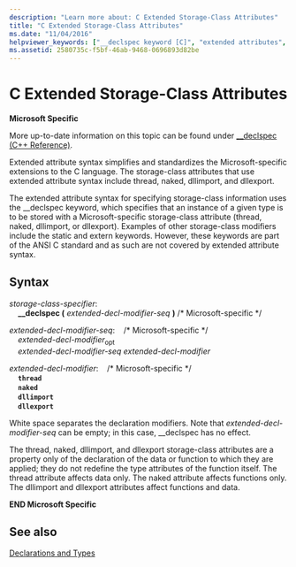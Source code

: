 ```yaml
---
description: "Learn more about: C Extended Storage-Class Attributes"
title: "C Extended Storage-Class Attributes"
ms.date: "11/04/2016"
helpviewer_keywords: ["__declspec keyword [C]", "extended attributes", "extended storage-class attributes", "storage class specifiers, C storage classes"]
ms.assetid: 2580735c-f5bf-46ab-9468-0696893d82be
---
```

# C Extended Storage-Class Attributes

**Microsoft Specific**

More up-to-date information on this topic can be found under [__declspec (C++ Reference)](../cpp/declspec.md).

Extended attribute syntax simplifies and standardizes the Microsoft-specific extensions to the C language. The storage-class attributes that use extended attribute syntax include thread, naked, dllimport, and dllexport.

The extended attribute syntax for specifying storage-class information uses the __declspec keyword, which specifies that an instance of a given type is to be stored with a Microsoft-specific storage-class attribute (thread, naked, dllimport, or dllexport). Examples of other storage-class modifiers include the static and extern keywords. However, these keywords are part of the ANSI C standard and as such are not covered by extended attribute syntax.

## Syntax

*storage-class-specifier*:<br/>
&nbsp;&nbsp;&nbsp;&nbsp;**__declspec (** *extended-decl-modifier-seq* **)** /\* Microsoft-specific \*/

*extended-decl-modifier-seq*:&nbsp;&nbsp;&nbsp;&nbsp;/\* Microsoft-specific \*/<br/>
&nbsp;&nbsp;&nbsp;&nbsp;*extended-decl-modifier*<sub>opt</sub><br/>
&nbsp;&nbsp;&nbsp;&nbsp;*extended-decl-modifier-seq* *extended-decl-modifier*

*extended-decl-modifier*:&nbsp;&nbsp;&nbsp;&nbsp;/\* Microsoft-specific \*/<br/>
&nbsp;&nbsp;&nbsp;&nbsp;**`thread`**<br/>
&nbsp;&nbsp;&nbsp;&nbsp;**`naked`**<br/>
&nbsp;&nbsp;&nbsp;&nbsp;**`dllimport`**<br/>
&nbsp;&nbsp;&nbsp;&nbsp;**`dllexport`**

White space separates the declaration modifiers. Note that *extended-decl-modifier-seq* can be empty; in this case, __declspec has no effect.

The thread, naked, dllimport, and dllexport storage-class attributes are a property only of the declaration of the data or function to which they are applied; they do not redefine the type attributes of the function itself. The thread attribute affects data only. The naked attribute affects functions only. The dllimport and dllexport attributes affect functions and data.

**END Microsoft Specific**

## See also

[Declarations and Types](../c-language/declarations-and-types.md)
